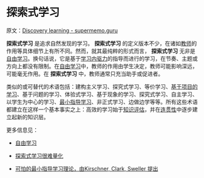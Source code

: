 # 探索式学习

原文：[Discovery learning - supermemo.guru](https://supermemo.guru/wiki/Discovery_learning)

 **探索式学习** 是追求自然发现的学习。 **探索式学习** 的定义版本不少，在诸如[教师](https://supermemo.guru/wiki/Teacher)的作用等具体细节上有所不同。然而，就其最纯粹的形式而言， **探索式学习** 无非是[自由学习](https://supermemo.guru/wiki/Free_learning)。换句话说，它是基于[学习内驱力](https://supermemo.guru/wiki/Learn_drive)的指导而进行的学习，在节奏、主题或方向上都没有限制。在[自由学习](https://supermemo.guru/wiki/Free_learning)中，教师的作用由学生决定，教师可能影响深远，可能毫无作用。在 **探索式学习** 中，教师通常只充当助手或促进者。

类似的或可替代的术语包括：建构主义学习、探究式学习、等价学习、[基于项目的学习](https://supermemo.guru/wiki/Project-based_learning)、基于问题的学习、体验式学习、基于现象的学习、探究式学习、自主学习、以学生为中心的学习、[最小指导学习](https://supermemo.guru/wiki/Minimum_guidance_learning)、非正式学习、边做边学等等。所有这些术语都建立在这样一个基本事实之上：高效的学习始于[知识评估](https://supermemo.guru/wiki/Knowledge_valuation_network)，并在[连贯性](https://supermemo.guru/wiki/Coherence)中逐步建立起新的知识层。

更多信息见：

- [自由学习](https://supermemo.guru/wiki/Free_learning)

- [探索式学习很难量化](https://supermemo.guru/wiki/Discovery_learning_is_hard_to_measure)

- [可怕的最小指导学习理论，由Kirschner, Clark, Sweller 提出](https://supermemo.guru/wiki/Horrible_theory_of_minimal_guidance_learning_by_Kirschner,_Clark,_and_Sweller)